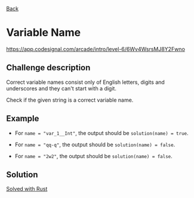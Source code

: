 [Back](../README.md)

# Variable Name

https://app.codesignal.com/arcade/intro/level-6/6Wv4WsrsMJ8Y2Fwno

## Challenge description

Correct variable names consist only of English letters, digits and underscores and they can't start with a digit.

Check if the given string is a correct variable name.

## Example

* For `name = "var_1__Int"`, the output should be
`solution(name) = true`.

* For `name = "qq-q"`, the output should be
`solution(name) = false`.

* For `name = "2w2"`, the output should be
`solution(name) = false`.

## Solution

[Solved with Rust](variable_name.rs)
